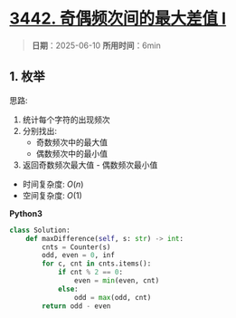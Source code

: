 # [3442. 奇偶频次间的最大差值 I](https://leetcode.cn/problems/maximum-difference-between-even-and-odd-frequency-i/description/)

> **日期**：2025-06-10
> **所用时间**：6min

## 1. 枚举

思路:
1. 统计每个字符的出现频次
2. 分别找出:
   - 奇数频次中的最大值
   - 偶数频次中的最小值
3. 返回奇数频次最大值 - 偶数频次最小值

- 时间复杂度: $O(n)$
- 空间复杂度: $O(1)$

**Python3**

```python
class Solution:
    def maxDifference(self, s: str) -> int:
        cnts = Counter(s)
        odd, even = 0, inf
        for c, cnt in cnts.items():
            if cnt % 2 == 0:
                even = min(even, cnt)
            else:
                odd = max(odd, cnt)
        return odd - even
```
